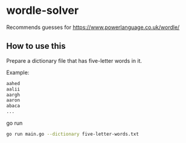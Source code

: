 # wordle-solver

Recommends guesses for https://www.powerlanguage.co.uk/wordle/

## How to use this

Prepare a dictionary file that has five-letter words in it.

Example:
```sh
aahed
aalii
aargh
aaron
abaca
...
```

go run
```sh
go run main.go --dictionary five-letter-words.txt
```
